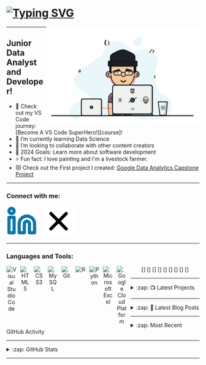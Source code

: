 # [![Typing SVG](https://readme-typing-svg.demolab.com?font=Fira+Code&weight=500&size=30&pause=1000&color=261464A4&center=true&vCenter=true&width=435&lines=Hi%2C+I'm+Brian+Ondiso+%F0%9F%91%8B+)](https://git.io/typing-svg)

<img align="right" alt="coding" width="400" src="https://github.com/brianondiso/brianondiso/blob/main/assets/gif_avator.gif">

---


## Junior Data Analyst and Developer!

- 🔭 Check out my VS Code journey: [Become A VS Code SuperHero!][course]!
- 🌱 I’m currently learning Data Science
- 👯 I’m looking to collaborate with other content creators
- 🥅 2024 Goals: Learn more about software development
- ⚡ Fun fact: I love painting and I'm a livestock farmer.
- 😻 Check out the First project I created: [Google Data Analytics Capstone Project](https://github.com/brianondiso/bellabeat_capstone_project)
---
### Connect with me:

[![website](https://github.com/brianondiso/brianondiso/blob/main/assets/linkedin.svg)](https://www.linkedin.com/in/brianondiso/)
&nbsp;&nbsp;
[![website](https://github.com/brianondiso/brianondiso/blob/main/assets/x.svg)](https://twitter.com/2_18_9_1_14)
&nbsp;&nbsp;

---
### Languages and Tools:

<div align="center">
  [<img align="left" alt="Visual Studio Code" width="26px" src="https://cdn.jsdelivr.net/gh/devicons/devicon/icons/vscode/vscode-original.svg" style="padding-right:10px;" />]
  [<img align="left" alt="HTML5" width="26px" src="https://cdn.jsdelivr.net/gh/devicons/devicon/icons/html5/html5-original.svg" style="padding-right:10px;" />]
  [<img align="left" alt="CSS3" width="26px" src="https://cdn.jsdelivr.net/gh/devicons/devicon/icons/css3/css3-original.svg" style="padding-right:10px;" />]
  [<img align="left" alt="MySQL" width="26px" src="https://cdn.jsdelivr.net/gh/devicons/devicon/icons/mysql/mysql-original.svg" style="padding-right:10px;" />]
  [<img align="left" alt="Git" width="26px" src="https://cdn.jsdelivr.net/gh/devicons/devicon/icons/git/git-original.svg" style="padding-right:10px;" />]
  [<img align="left" alt="R" width="26px" src="https://cdn.jsdelivr.net/gh/devicons/devicon/icons/r/r-original.svg" style="padding-right:10px;" />]
  [<img align="left" alt="Python" width="26px" src="https://cdn.jsdelivr.net/gh/devicons/devicon/icons/python/python-original.svg" style="padding-right:10px;" />]
  [<img align="left" alt="Microsoft Excel" width="26px" src="https://cdn.jsdelivr.net/gh/devicons/devicon/icons/microsoftexcel/microsoftexcel-original.svg" style="padding-right:10px;" />]
  [<img align="left" alt="Google Cloud Platform" width="26px" src="https://cdn.jsdelivr.net/gh/devicons/devicon/icons/googlecloud/googlecloud-original.svg" style="padding-right:10px;" />]
</div>



---
<details>
<summary> :zap: 📺 Latest Projects </summary>

<!-- PROJECTS:START -->
- [Google Data Analystics: Capstone Project!](https://github.com/brianondiso/bellabeat_capstone_project)
- [Next.js Setup with shadcn/ui: Quick Tutorial for Seamless Integration! #shadcn #ui](https://www.youtube.com/watch?v=GNi2fE10LcU)
- [Remix Setup with shadcn/ui: Easy Guide to Enhance Your Project! #shadcn #ui](https://www.youtube.com/watch?v=UmmaFU7qohk)
- [Get Started with  Excel: A Beginner&#39;s Tutorial!]()
<!-- PROJECT:END -->

➡️ [Favourite Youtube video.....](https://youtube.com/codestackr)

</details>

---

<details>
<summary> :zap: 📕 Latest Blog Posts </summary>

<!-- BLOG-POST-LIST:START -->
- [Render ATL 2023 Trip Report]()
- [My Web Development Roadmap 2023]()
- [Getting Started with MYSQL &amp; NoSQL](link)
- [How To Section]()

<!-- BLOG-POST-LIST:END -->

➡️ [more blog posts...](https://)

</details>

---

<details>
  <summary>:zap: Most Recent GitHub Activity </summary>

<!--START_SECTION:activity-->
1. 🔒 Closed issue [#1](https://github.com/brianondiso/brianondiso/issues/1) in [brianondiso/brianondiso](https://github.com/brianondiso/brianondiso)
2. 🗣 Commented on [#2](https://github.com/brianondiso/brianondiso/issues/2#issuecomment-123456789) in [brianondiso/brianondiso](https://github.com/brianondiso/brianondiso)
3. ❗ Opened issue [#3](https://github.com/brianondiso/brianondiso/issues/3) in [brianondiso/brianondiso](https://github.com/brianondiso/brianondiso)
<!--END_SECTION:activity-->


</details>

<!--START_SECTION:activity-->
<!--END_SECTION:activity-->
---

<details>
  <summary>:zap: GitHub Stats</summary>
  
  <img align="left" alt= "Your GitHub Stats" src= "https://github-readme-stats.vercel.app/api/top-langs/?username=brianondiso&hide_progress=false&show_icons=true&hide_border=false&title_color=ff652f&icon_color=FFE400&bg_color=09131B&text_color=ffffff&border_color=0c1a25">

![Brian's GitHub stats](https://github-readme-stats.vercel.app/api?username=brianondiso&show_icons=true&theme=transparent)

  </details>

 ---

[twitter]: https://twitter.com/2_18_9_1_14
[instagram]: https://instagram.com/2.18.9.1.14
[linkedin]: https://https://www.linkedin.com/in/brianondiso/
